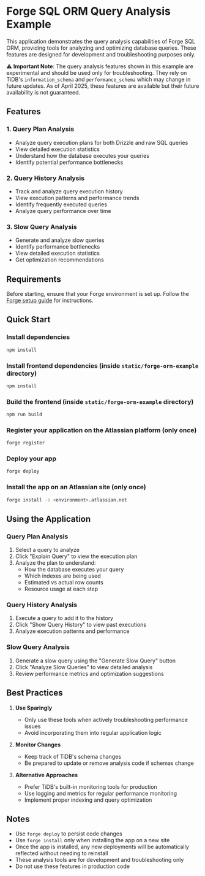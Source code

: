 # Forge SQL ORM Query Analysis Example

This application demonstrates the query analysis capabilities of Forge SQL ORM, providing tools for analyzing and optimizing database queries. These features are designed for development and troubleshooting purposes only.

⚠️ **Important Note**: The query analysis features shown in this example are experimental and should be used only for troubleshooting. They rely on TiDB's `information_schema` and `performance_schema` which may change in future updates. As of April 2025, these features are available but their future availability is not guaranteed.

## Features

### 1. Query Plan Analysis

- Analyze query execution plans for both Drizzle and raw SQL queries
- View detailed execution statistics
- Understand how the database executes your queries
- Identify potential performance bottlenecks

### 2. Query History Analysis

- Track and analyze query execution history
- View execution patterns and performance trends
- Identify frequently executed queries
- Analyze query performance over time

### 3. Slow Query Analysis

- Generate and analyze slow queries
- Identify performance bottlenecks
- View detailed execution statistics
- Get optimization recommendations

## Requirements

Before starting, ensure that your Forge environment is set up. Follow the [Forge setup guide](https://developer.atlassian.com/platform/forge/set-up-forge/) for instructions.

## Quick Start

### Install dependencies

```sh
npm install
```

### Install frontend dependencies (inside `static/forge-orm-example` directory)

```sh
npm install
```

### Build the frontend (inside `static/forge-orm-example` directory)

```sh
npm run build
```

### Register your application on the Atlassian platform (only once)

```sh
forge register
```

### Deploy your app

```sh
forge deploy
```

### Install the app on an Atlassian site (only once)

```sh
forge install -s <environment>.atlassian.net
```

## Using the Application

### Query Plan Analysis

1. Select a query to analyze
2. Click "Explain Query" to view the execution plan
3. Analyze the plan to understand:
   - How the database executes your query
   - Which indexes are being used
   - Estimated vs actual row counts
   - Resource usage at each step

### Query History Analysis

1. Execute a query to add it to the history
2. Click "Show Query History" to view past executions
3. Analyze execution patterns and performance

### Slow Query Analysis

1. Generate a slow query using the "Generate Slow Query" button
2. Click "Analyze Slow Queries" to view detailed analysis
3. Review performance metrics and optimization suggestions

## Best Practices

1. **Use Sparingly**

   - Only use these tools when actively troubleshooting performance issues
   - Avoid incorporating them into regular application logic

2. **Monitor Changes**

   - Keep track of TiDB's schema changes
   - Be prepared to update or remove analysis code if schemas change

3. **Alternative Approaches**
   - Prefer TiDB's built-in monitoring tools for production
   - Use logging and metrics for regular performance monitoring
   - Implement proper indexing and query optimization

## Notes

- Use `forge deploy` to persist code changes
- Use `forge install` only when installing the app on a new site
- Once the app is installed, any new deployments will be automatically reflected without needing to reinstall
- These analysis tools are for development and troubleshooting only
- Do not use these features in production code
